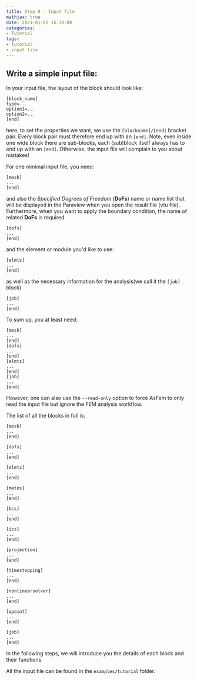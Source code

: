 ```yaml
---
title: Step 0 - Input file
mathjax: true
date: 2021-01-02 16:30:08
categories:
- Tutorial
tags:
- tutorial
- input file
---
```



## Write a simple input file:

In your input file, the layout of the block should look like:
```
[block_name]
type=...
option1=...
option2=...
[end]
```
here, to set the properties we want, we use the `[blockname]/[end]` bracket pair. Every block pair must therefore end up with an `[end]`. Note, even inside one wide block there are sub-blocks, each (sub)block itself always has to end up with an `[end]`. Otherwise, the input file will complain to you about mistakes!


For one minimal input file, you need:
```
[mesh]
...
[end]
```

and also the *Specified Degrees of Freedom* (**DoFs**) name or name list that will be displayed in the Paraview when you open the result file (vtu file). Furthermore, when you want to apply the boundary condition, the name of related **DoFs** is required.
```
[dofs]
...
[end]
```

and the element or module you'd like to use:
```
[elmts]
...
[end]
```

as well as the necessary information for the analysis(we call it the `[job]` block)
```
[job]
...
[end]
```

To sum up, you at least need:
```
[mesh]
...
[end]
[dofs]
...
[end]
[elmts]
...
[end]
[job]
...
[end]
```
However, one can also use the `--read-only` option to force AsFem to only read the input file but ignore the FEM analysis workflow.

The list of all the blocks in full is:
```
[mesh]
...
[end]

[dofs]
...
[end]

[elmts]
...
[end]

[mates]
...
[end]

[bcs]
...
[end]

[ics]
...
[end]

[projection]
...
[end]

[timestepping]
...
[end]

[nonlinearsolver]
...
[end]

[qpoint]
...
[end]

[job]
...
[end]
```

In the following steps, we will introduce you the details of each block and their functions.

All the input file can be found in the `examples/tutorial` folder.
